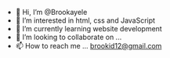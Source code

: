 - 👋 Hi, I’m @Brookayele
- 👀 I’m interested in html, css and JavaScript 
- 🌱 I’m currently learning website development 
- 💞️ I’m looking to collaborate on ...
- 📫 How to reach me ... brookid12@gmail.com

<!---
Brookayele/Brookayele is a ✨ special ✨ repository because its `README.md` (this file) appears on your GitHub profile.
You can click the Preview link to take a look at your changes.
--->
